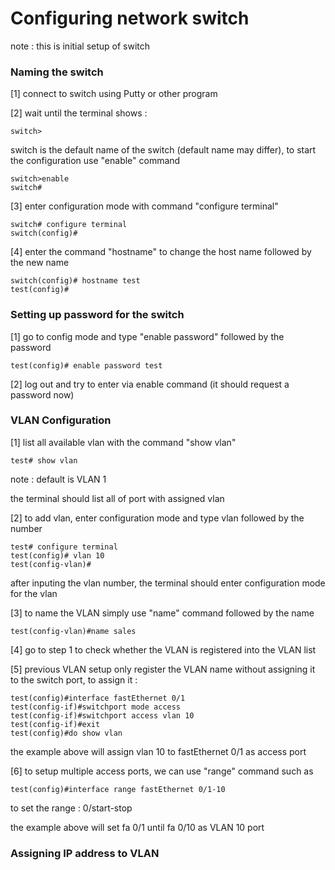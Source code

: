 Configuring network switch
========================
note : this is initial setup of switch

### Naming the switch
[1] connect to switch using Putty or other program

[2] wait until the terminal shows :
```
switch>
```
switch is the default name of the switch (default name may differ), to start the configuration
use "enable" command
```
switch>enable
switch#
```
[3] enter configuration mode with command "configure terminal"
```
switch# configure terminal
switch(config)#
```
[4] enter the command "hostname" to change the host name followed by the new name
```
switch(config)# hostname test
test(config)#
```
### Setting up password for the switch
[1] go to config mode and type "enable password" followed by the password
```
test(config)# enable password test
```
[2] log out and try to enter via enable command (it should request a password now)

### VLAN Configuration
[1] list all available vlan with the command "show vlan"
```
test# show vlan
```
note : default is VLAN 1


the terminal should list all of port with assigned vlan

[2] to add vlan, enter configuration mode and type vlan followed by the number
```
test# configure terminal
test(config)# vlan 10
test(config-vlan)#
```
after inputing the vlan number, the terminal should enter configuration mode for the vlan

[3] to name the VLAN simply use "name" command followed by the name
```
test(config-vlan)#name sales
```
[4] go to step 1 to check whether the VLAN is registered into the VLAN list


[5] previous VLAN setup only register the VLAN name without assigning it to the switch port, to assign it :
```
test(config)#interface fastEthernet 0/1
test(config-if)#switchport mode access
test(config-if)#switchport access vlan 10
test(config-if)#exit
test(config)#do show vlan
```
the example above will assign vlan 10 to fastEthernet 0/1 as access port

[6] to setup multiple access ports, we can use "range" command such as
```
test(config)#interface range fastEthernet 0/1-10
```
to set the range : 0/start-stop 


the example above will set fa 0/1 until fa 0/10 as VLAN 10 port


### Assigning IP address to VLAN

